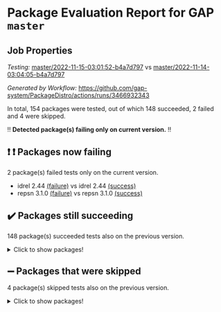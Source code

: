 # Package Evaluation Report for GAP `master`

## Job Properties

*Testing:* [master/2022-11-15-03:01:52-b4a7d797](https://github.com/gap-system/PackageDistro/blob/data/reports/master/2022-11-15-03:01:52-b4a7d797) vs [master/2022-11-14-03:04:05-b4a7d797](https://github.com/gap-system/PackageDistro/blob/data/reports/master/2022-11-14-03:04:05-b4a7d797)

*Generated by Workflow:* https://github.com/gap-system/PackageDistro/actions/runs/3466932343

In total, 154 packages were tested, out of which 148 succeeded, 2 failed and 4 were skipped.

:bangbang: **Detected package(s) failing only on current version.** :bangbang:

## :exclamation: :exclamation: Packages now failing

2 package(s) failed tests only on the current version.
- idrel 2.44 [(failure)](https://github.com/gap-system/PackageDistro/actions/runs/3466932343/jobs/5791427347) vs idrel 2.44 [(success)](https://github.com/gap-system/PackageDistro/actions/runs/3458082707/jobs/5772247915)
- repsn 3.1.0 [(failure)](https://github.com/gap-system/PackageDistro/actions/runs/3466932343/jobs/5791430906) vs repsn 3.1.0 [(success)](https://github.com/gap-system/PackageDistro/actions/runs/3458082707/jobs/5772250296)

## :heavy_check_mark: Packages still succeeding

148 package(s) succeeded tests also on the previous version.
<details><summary>Click to show packages!</summary>

- 4ti2interface 2022.09-01 [(success)](https://github.com/gap-system/PackageDistro/actions/runs/3466932343/jobs/5791423766)
- ace 5.6.1 [(success)](https://github.com/gap-system/PackageDistro/actions/runs/3466932343/jobs/5791423869)
- aclib 1.3.2 [(success)](https://github.com/gap-system/PackageDistro/actions/runs/3466932343/jobs/5791423940)
- agt 0.3 [(success)](https://github.com/gap-system/PackageDistro/actions/runs/3466932343/jobs/5791424011)
- alnuth 3.2.1 [(success)](https://github.com/gap-system/PackageDistro/actions/runs/3466932343/jobs/5791424079)
- anupq 3.2.6 [(success)](https://github.com/gap-system/PackageDistro/actions/runs/3466932343/jobs/5791424157)
- atlasrep 2.1.6 [(success)](https://github.com/gap-system/PackageDistro/actions/runs/3466932343/jobs/5791424234)
- autodoc 2022.10.20 [(success)](https://github.com/gap-system/PackageDistro/actions/runs/3466932343/jobs/5791424303)
- automata 1.15 [(success)](https://github.com/gap-system/PackageDistro/actions/runs/3466932343/jobs/5791424367)
- automgrp 1.3.2 [(success)](https://github.com/gap-system/PackageDistro/actions/runs/3466932343/jobs/5791424429)
- autpgrp 1.11 [(success)](https://github.com/gap-system/PackageDistro/actions/runs/3466932343/jobs/5791424504)
- cap 2022.11-11 [(success)](https://github.com/gap-system/PackageDistro/actions/runs/3466932343/jobs/5791424581)
- caratinterface 2.3.4 [(success)](https://github.com/gap-system/PackageDistro/actions/runs/3466932343/jobs/5791424653)
- cddinterface 2022.11.01 [(success)](https://github.com/gap-system/PackageDistro/actions/runs/3466932343/jobs/5791424718)
- circle 1.6.5 [(success)](https://github.com/gap-system/PackageDistro/actions/runs/3466932343/jobs/5791424794)
- classicpres 1.22 [(success)](https://github.com/gap-system/PackageDistro/actions/runs/3466932343/jobs/5791424859)
- cohomolo 1.6.10 [(success)](https://github.com/gap-system/PackageDistro/actions/runs/3466932343/jobs/5791424913)
- congruence 1.2.4 [(success)](https://github.com/gap-system/PackageDistro/actions/runs/3466932343/jobs/5791424975)
- corelg 1.56 [(success)](https://github.com/gap-system/PackageDistro/actions/runs/3466932343/jobs/5791425018)
- crime 1.6 [(success)](https://github.com/gap-system/PackageDistro/actions/runs/3466932343/jobs/5791425075)
- crisp 1.4.5 [(success)](https://github.com/gap-system/PackageDistro/actions/runs/3466932343/jobs/5791425141)
- crypting 0.10.4 [(success)](https://github.com/gap-system/PackageDistro/actions/runs/3466932343/jobs/5791425204)
- cryst 4.1.25 [(success)](https://github.com/gap-system/PackageDistro/actions/runs/3466932343/jobs/5791425264)
- crystcat 1.1.10 [(success)](https://github.com/gap-system/PackageDistro/actions/runs/3466932343/jobs/5791425312)
- ctbllib 1.3.4 [(success)](https://github.com/gap-system/PackageDistro/actions/runs/3466932343/jobs/5791425364)
- cubefree 1.19 [(success)](https://github.com/gap-system/PackageDistro/actions/runs/3466932343/jobs/5791425451)
- curlinterface 2.3.1 [(success)](https://github.com/gap-system/PackageDistro/actions/runs/3466932343/jobs/5791425499)
- cvec 2.7.6 [(success)](https://github.com/gap-system/PackageDistro/actions/runs/3466932343/jobs/5791425533)
- datastructures 0.3.0 [(success)](https://github.com/gap-system/PackageDistro/actions/runs/3466932343/jobs/5791425581)
- deepthought 1.0.6 [(success)](https://github.com/gap-system/PackageDistro/actions/runs/3466932343/jobs/5791425616)
- design 1.7 [(success)](https://github.com/gap-system/PackageDistro/actions/runs/3466932343/jobs/5791425669)
- difsets 2.3.1 [(success)](https://github.com/gap-system/PackageDistro/actions/runs/3466932343/jobs/5791425721)
- digraphs 1.6.0 [(success)](https://github.com/gap-system/PackageDistro/actions/runs/3466932343/jobs/5791425774)
- edim 1.3.6 [(success)](https://github.com/gap-system/PackageDistro/actions/runs/3466932343/jobs/5791425840)
- example 4.3.2 [(success)](https://github.com/gap-system/PackageDistro/actions/runs/3466932343/jobs/5791425896)
- examplesforhomalg 2022.10-01 [(success)](https://github.com/gap-system/PackageDistro/actions/runs/3466932343/jobs/5791425949)
- factint 1.6.3 [(success)](https://github.com/gap-system/PackageDistro/actions/runs/3466932343/jobs/5791426019)
- ferret 1.0.9 [(success)](https://github.com/gap-system/PackageDistro/actions/runs/3466932343/jobs/5791426065)
- fga 1.4.0 [(success)](https://github.com/gap-system/PackageDistro/actions/runs/3466932343/jobs/5791426125)
- fining 1.5.1 [(success)](https://github.com/gap-system/PackageDistro/actions/runs/3466932343/jobs/5791426178)
- float 1.0.3 [(success)](https://github.com/gap-system/PackageDistro/actions/runs/3466932343/jobs/5791426229)
- format 1.4.3 [(success)](https://github.com/gap-system/PackageDistro/actions/runs/3466932343/jobs/5791426273)
- forms 1.2.9 [(success)](https://github.com/gap-system/PackageDistro/actions/runs/3466932343/jobs/5791426330)
- fplsa 1.2.5 [(success)](https://github.com/gap-system/PackageDistro/actions/runs/3466932343/jobs/5791426377)
- fr 2.4.11 [(success)](https://github.com/gap-system/PackageDistro/actions/runs/3466932343/jobs/5791426423)
- francy 1.2.5 [(success)](https://github.com/gap-system/PackageDistro/actions/runs/3466932343/jobs/5791426463)
- fwtree 1.3 [(success)](https://github.com/gap-system/PackageDistro/actions/runs/3466932343/jobs/5791426505)
- gapdoc 1.6.6 [(success)](https://github.com/gap-system/PackageDistro/actions/runs/3466932343/jobs/5791426543)
- gauss 2022.11-01 [(success)](https://github.com/gap-system/PackageDistro/actions/runs/3466932343/jobs/5791426582)
- gaussforhomalg 2022.08-03 [(success)](https://github.com/gap-system/PackageDistro/actions/runs/3466932343/jobs/5791426613)
- gbnp 1.0.5 [(success)](https://github.com/gap-system/PackageDistro/actions/runs/3466932343/jobs/5791426662)
- generalizedmorphismsforcap 2022.11-01 [(success)](https://github.com/gap-system/PackageDistro/actions/runs/3466932343/jobs/5791426717)
- genss 1.6.8 [(success)](https://github.com/gap-system/PackageDistro/actions/runs/3466932343/jobs/5791426750)
- gradedmodules 2022.09-02 [(success)](https://github.com/gap-system/PackageDistro/actions/runs/3466932343/jobs/5791426793)
- gradedringforhomalg 2022.10-01 [(success)](https://github.com/gap-system/PackageDistro/actions/runs/3466932343/jobs/5791426849)
- grape 4.8.5 [(success)](https://github.com/gap-system/PackageDistro/actions/runs/3466932343/jobs/5791426887)
- groupoids 1.71 [(success)](https://github.com/gap-system/PackageDistro/actions/runs/3466932343/jobs/5791426932)
- grpconst 2.6.2 [(success)](https://github.com/gap-system/PackageDistro/actions/runs/3466932343/jobs/5791426969)
- guarana 0.96.3 [(success)](https://github.com/gap-system/PackageDistro/actions/runs/3466932343/jobs/5791427005)
- guava 3.17 [(success)](https://github.com/gap-system/PackageDistro/actions/runs/3466932343/jobs/5791427045)
- hap 1.47 [(success)](https://github.com/gap-system/PackageDistro/actions/runs/3466932343/jobs/5791427079)
- hapcryst 0.1.15 [(success)](https://github.com/gap-system/PackageDistro/actions/runs/3466932343/jobs/5791427120)
- hecke 1.5.3 [(success)](https://github.com/gap-system/PackageDistro/actions/runs/3466932343/jobs/5791427159)
- help 3.5 [(success)](https://github.com/gap-system/PackageDistro/actions/runs/3466932343/jobs/5791427214)
- homalg 2022.08-04 [(success)](https://github.com/gap-system/PackageDistro/actions/runs/3466932343/jobs/5791427262)
- homalgtocas 2022.11-02 [(success)](https://github.com/gap-system/PackageDistro/actions/runs/3466932343/jobs/5791427302)
- images 1.3.1 [(success)](https://github.com/gap-system/PackageDistro/actions/runs/3466932343/jobs/5791427405)
- intpic 0.3.0 [(success)](https://github.com/gap-system/PackageDistro/actions/runs/3466932343/jobs/5791427449)
- io 4.8.0 [(success)](https://github.com/gap-system/PackageDistro/actions/runs/3466932343/jobs/5791427495)
- io_forhomalg 2022.11-01 [(success)](https://github.com/gap-system/PackageDistro/actions/runs/3466932343/jobs/5791427541)
- irredsol 1.4.3 [(success)](https://github.com/gap-system/PackageDistro/actions/runs/3466932343/jobs/5791427597)
- json 2.1.1 [(success)](https://github.com/gap-system/PackageDistro/actions/runs/3466932343/jobs/5791427662)
- jupyterkernel 1.4.1 [(success)](https://github.com/gap-system/PackageDistro/actions/runs/3466932343/jobs/5791427721)
- jupyterviz 1.5.6 [(success)](https://github.com/gap-system/PackageDistro/actions/runs/3466932343/jobs/5791427772)
- kan 1.34 [(success)](https://github.com/gap-system/PackageDistro/actions/runs/3466932343/jobs/5791427824)
- kbmag 1.5.10 [(success)](https://github.com/gap-system/PackageDistro/actions/runs/3466932343/jobs/5791427881)
- laguna 3.9.5 [(success)](https://github.com/gap-system/PackageDistro/actions/runs/3466932343/jobs/5791427937)
- liealgdb 2.2.1 [(success)](https://github.com/gap-system/PackageDistro/actions/runs/3466932343/jobs/5791427998)
- liepring 2.8 [(success)](https://github.com/gap-system/PackageDistro/actions/runs/3466932343/jobs/5791428078)
- liering 2.4.2 [(success)](https://github.com/gap-system/PackageDistro/actions/runs/3466932343/jobs/5791428190)
- linearalgebraforcap 2022.11-07 [(success)](https://github.com/gap-system/PackageDistro/actions/runs/3466932343/jobs/5791428281)
- localizeringforhomalg 2022.09-01 [(success)](https://github.com/gap-system/PackageDistro/actions/runs/3466932343/jobs/5791428371)
- loops 3.4.2 [(success)](https://github.com/gap-system/PackageDistro/actions/runs/3466932343/jobs/5791428481)
- lpres 1.0.3 [(success)](https://github.com/gap-system/PackageDistro/actions/runs/3466932343/jobs/5791428584)
- majoranaalgebras 1.5 [(success)](https://github.com/gap-system/PackageDistro/actions/runs/3466932343/jobs/5791428680)
- mapclass 1.4.6 [(success)](https://github.com/gap-system/PackageDistro/actions/runs/3466932343/jobs/5791428781)
- matgrp 0.70 [(success)](https://github.com/gap-system/PackageDistro/actions/runs/3466932343/jobs/5791428866)
- matricesforhomalg 2022.11-02 [(success)](https://github.com/gap-system/PackageDistro/actions/runs/3466932343/jobs/5791428956)
- modisom 2.5.3 [(success)](https://github.com/gap-system/PackageDistro/actions/runs/3466932343/jobs/5791429048)
- modulepresentationsforcap 2022.11-02 [(success)](https://github.com/gap-system/PackageDistro/actions/runs/3466932343/jobs/5791429142)
- modules 2022.09-01 [(success)](https://github.com/gap-system/PackageDistro/actions/runs/3466932343/jobs/5791429244)
- monoidalcategories 2022.11-02 [(success)](https://github.com/gap-system/PackageDistro/actions/runs/3466932343/jobs/5791429333)
- nconvex 2022.09-01 [(success)](https://github.com/gap-system/PackageDistro/actions/runs/3466932343/jobs/5791429382)
- nilmat 1.4.2 [(success)](https://github.com/gap-system/PackageDistro/actions/runs/3466932343/jobs/5791429438)
- nock 1.5 [(success)](https://github.com/gap-system/PackageDistro/actions/runs/3466932343/jobs/5791429507)
- normalizinterface 1.3.5 [(success)](https://github.com/gap-system/PackageDistro/actions/runs/3466932343/jobs/5791429569)
- nq 2.5.9 [(success)](https://github.com/gap-system/PackageDistro/actions/runs/3466932343/jobs/5791429657)
- numericalsgps 1.3.1 [(success)](https://github.com/gap-system/PackageDistro/actions/runs/3466932343/jobs/5791429751)
- openmath 11.5.1 [(success)](https://github.com/gap-system/PackageDistro/actions/runs/3466932343/jobs/5791429853)
- orb 4.9.0 [(success)](https://github.com/gap-system/PackageDistro/actions/runs/3466932343/jobs/5791429947)
- packagemanager 1.3.2 [(success)](https://github.com/gap-system/PackageDistro/actions/runs/3466932343/jobs/5791430041)
- patternclass 2.4.3 [(success)](https://github.com/gap-system/PackageDistro/actions/runs/3466932343/jobs/5791430120)
- permut 2.0.4 [(success)](https://github.com/gap-system/PackageDistro/actions/runs/3466932343/jobs/5791430196)
- polenta 1.3.10 [(success)](https://github.com/gap-system/PackageDistro/actions/runs/3466932343/jobs/5791430260)
- polymaking 0.8.6 [(success)](https://github.com/gap-system/PackageDistro/actions/runs/3466932343/jobs/5791430318)
- primgrp 3.4.2 [(success)](https://github.com/gap-system/PackageDistro/actions/runs/3466932343/jobs/5791430391)
- profiling 2.5.1 [(success)](https://github.com/gap-system/PackageDistro/actions/runs/3466932343/jobs/5791430445)
- qpa 1.34 [(success)](https://github.com/gap-system/PackageDistro/actions/runs/3466932343/jobs/5791430510)
- quagroup 1.8.3 [(success)](https://github.com/gap-system/PackageDistro/actions/runs/3466932343/jobs/5791430571)
- radiroot 2.9 [(success)](https://github.com/gap-system/PackageDistro/actions/runs/3466932343/jobs/5791430631)
- rcwa 4.7.0 [(success)](https://github.com/gap-system/PackageDistro/actions/runs/3466932343/jobs/5791430688)
- rds 1.8 [(success)](https://github.com/gap-system/PackageDistro/actions/runs/3466932343/jobs/5791430752)
- recog 1.4.2 [(success)](https://github.com/gap-system/PackageDistro/actions/runs/3466932343/jobs/5791430807)
- repndecomp 1.2.1 [(success)](https://github.com/gap-system/PackageDistro/actions/runs/3466932343/jobs/5791430862)
- resclasses 4.7.3 [(success)](https://github.com/gap-system/PackageDistro/actions/runs/3466932343/jobs/5791430949)
- ringsforhomalg 2022.11-01 [(success)](https://github.com/gap-system/PackageDistro/actions/runs/3466932343/jobs/5791430994)
- sco 2022.09-01 [(success)](https://github.com/gap-system/PackageDistro/actions/runs/3466932343/jobs/5791431028)
- scscp 2.3.1 [(success)](https://github.com/gap-system/PackageDistro/actions/runs/3466932343/jobs/5791431073)
- semigroups 5.1.0 [(success)](https://github.com/gap-system/PackageDistro/actions/runs/3466932343/jobs/5791431125)
- sglppow 2.3 [(success)](https://github.com/gap-system/PackageDistro/actions/runs/3466932343/jobs/5791431173)
- sgpviz 0.999.5 [(success)](https://github.com/gap-system/PackageDistro/actions/runs/3466932343/jobs/5791431210)
- simpcomp 2.1.14 [(success)](https://github.com/gap-system/PackageDistro/actions/runs/3466932343/jobs/5791431253)
- singular 2022.09.23 [(success)](https://github.com/gap-system/PackageDistro/actions/runs/3466932343/jobs/5791431298)
- sla 1.5.3 [(success)](https://github.com/gap-system/PackageDistro/actions/runs/3466932343/jobs/5791431344)
- smallgrp 1.5.1 [(success)](https://github.com/gap-system/PackageDistro/actions/runs/3466932343/jobs/5791431379)
- smallsemi 0.6.13 [(success)](https://github.com/gap-system/PackageDistro/actions/runs/3466932343/jobs/5791431429)
- sonata 2.9.5 [(success)](https://github.com/gap-system/PackageDistro/actions/runs/3466932343/jobs/5791431484)
- sophus 1.27 [(success)](https://github.com/gap-system/PackageDistro/actions/runs/3466932343/jobs/5791431540)
- spinsym 1.5.2 [(success)](https://github.com/gap-system/PackageDistro/actions/runs/3466932343/jobs/5791431585)
- standardff 0.9.4 [(success)](https://github.com/gap-system/PackageDistro/actions/runs/3466932343/jobs/5791431635)
- symbcompcc 1.3.2 [(success)](https://github.com/gap-system/PackageDistro/actions/runs/3466932343/jobs/5791431684)
- thelma 1.3 [(success)](https://github.com/gap-system/PackageDistro/actions/runs/3466932343/jobs/5791431734)
- tomlib 1.2.9 [(success)](https://github.com/gap-system/PackageDistro/actions/runs/3466932343/jobs/5791431775)
- toolsforhomalg 2022.10-01 [(success)](https://github.com/gap-system/PackageDistro/actions/runs/3466932343/jobs/5791431851)
- toric 1.9.5 [(success)](https://github.com/gap-system/PackageDistro/actions/runs/3466932343/jobs/5791431901)
- toricvarieties 2022.07.13 [(success)](https://github.com/gap-system/PackageDistro/actions/runs/3466932343/jobs/5791431939)
- transgrp 3.6.3 [(success)](https://github.com/gap-system/PackageDistro/actions/runs/3466932343/jobs/5791431975)
- ugaly 4.0.3 [(success)](https://github.com/gap-system/PackageDistro/actions/runs/3466932343/jobs/5791432017)
- unipot 1.5 [(success)](https://github.com/gap-system/PackageDistro/actions/runs/3466932343/jobs/5791432055)
- unitlib 4.1.0 [(success)](https://github.com/gap-system/PackageDistro/actions/runs/3466932343/jobs/5791432093)
- utils 0.77 [(success)](https://github.com/gap-system/PackageDistro/actions/runs/3466932343/jobs/5791432132)
- uuid 0.7 [(success)](https://github.com/gap-system/PackageDistro/actions/runs/3466932343/jobs/5791432180)
- walrus 0.9991 [(success)](https://github.com/gap-system/PackageDistro/actions/runs/3466932343/jobs/5791432229)
- wedderga 4.10.2 [(success)](https://github.com/gap-system/PackageDistro/actions/runs/3466932343/jobs/5791432266)
- xmod 2.88 [(success)](https://github.com/gap-system/PackageDistro/actions/runs/3466932343/jobs/5791432299)
- xmodalg 1.22 [(success)](https://github.com/gap-system/PackageDistro/actions/runs/3466932343/jobs/5791432350)
- yangbaxter 0.10.1 [(success)](https://github.com/gap-system/PackageDistro/actions/runs/3466932343/jobs/5791432415)
- zeromqinterface 0.14 [(success)](https://github.com/gap-system/PackageDistro/actions/runs/3466932343/jobs/5791432491)
</details>

## :heavy_minus_sign: Packages that were skipped

4 package(s) skipped tests also on the previous version.
<details><summary>Click to show packages!</summary>

- browse 1.8.18 [(skipped)](https://github.com/gap-system/PackageDistro/actions/runs/3466932343/jobs/5791301169)
- itc 1.5.1 [(skipped)](https://github.com/gap-system/PackageDistro/actions/runs/3466932343/jobs/5791301169)
- polycyclic 2.16 [(skipped)](https://github.com/gap-system/PackageDistro/actions/runs/3466932343/jobs/5791301169)
- xgap 4.31 [(skipped)](https://github.com/gap-system/PackageDistro/actions/runs/3466932343/jobs/5791301169)
</details>

